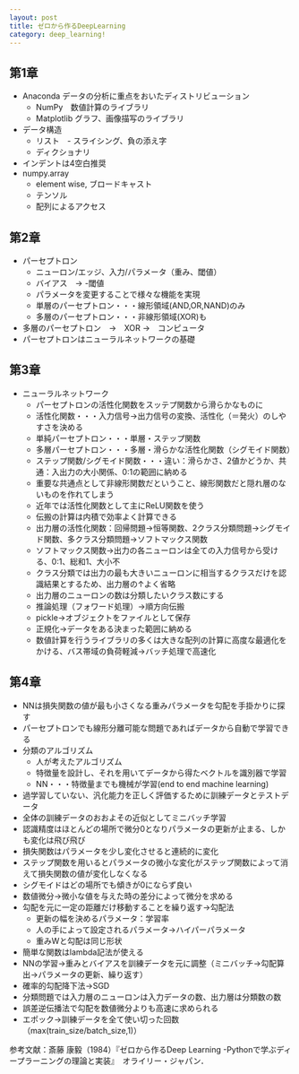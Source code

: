 ```yaml
---
layout: post
title: ゼロから作るDeepLearning
category: deep_learning!
---
```


## 第1章
+ Anaconda データの分析に重点をおいたディストリビューション
  + NumPy　数値計算のライブラリ
  + Matplotlib グラフ、画像描写のライブラリ
+ データ構造
  + リスト　- スライシング、負の添え字
  + ディクショナリ
+ インデントは4空白推奨
+ numpy.array
  + element wise, ブロードキャスト
  + テンソル
  + 配列によるアクセス

## 第2章
+ パーセプトロン
  + ニューロン/エッジ、入力/パラメータ（重み、閾値）
  + バイアス　→ -閾値
  + パラメータを変更することで様々な機能を実現
  + 単層のパーセプトロン・・・線形領域(AND,OR,NAND)のみ
  + 多層のパーセプトロン・・・非線形領域(XOR)も
+ 多層のパーセプトロン　→　XOR →　コンピュータ
+ パーセプトロンはニューラルネットワークの基礎

## 第3章
+ ニューラルネットワーク
  + パーセプトロンの活性化関数をスッテプ関数から滑らかなものに
  + 活性化関数・・・入力信号→出力信号の変換、活性化（＝発火）のしやすさを決める
  + 単純パーセプトロン・・・単層・ステップ関数
  + 多層パーセプトロン・・・多層・滑らかな活性化関数（シグモイド関数）
  + ステップ関数/シグモイド関数・・・違い：滑らかさ、2値かどうか、共通：入出力の大小関係、0:1の範囲に納める
  + 重要な共通点として非線形関数だということ、線形関数だと隠れ層のないものを作れてしまう
  + 近年では活性化関数として主にReLU関数を使う
  + 伝搬の計算は内積で効率よく計算できる
  + 出力層の活性化関数：回帰問題→恒等関数、2クラス分類問題→シグモイド関数、多クラス分類問題→ソフトマックス関数
  + ソフトマックス関数→出力の各ニューロンは全ての入力信号から受ける、0:1、総和1、大小不
  + クラス分類では出力の最も大きいニューロンに相当するクラスだけを認識結果とするため、出力層の↑よく省略
  + 出力層のニューロンの数は分類したいクラス数にする
  + 推論処理（フォワード処理）→順方向伝搬
  + pickle→オブジェクトをファイルとして保存
  + 正規化→データをある決まった範囲に納める
  + 数値計算を行うライブラリの多くは大きな配列の計算に高度な最適化をかける、バス帯域の負荷軽減→バッチ処理で高速化

## 第4章
+ NNは損失関数の値が最も小さくなる重みパラメータを勾配を手掛かりに探す
+ パーセプトロンでも線形分離可能な問題であればデータから自動で学習できる
+ 分類のアルゴリズム
  + 人が考えたアルゴリズム
  + 特徴量を設計し、それを用いてデータから得たベクトルを識別器で学習
  + NN・・・特徴量までも機械が学習(end to end machine learning)
+ 過学習していない、汎化能力を正しく評価するために訓練データとテストデータ
+ 全体の訓練データのおおよその近似としてミニバッチ学習
+ 認識精度はほとんどの場所で微分0となりパラメータの更新が止まる、しかも変化は飛び飛び
+ 損失関数はパラメータを少し変化させると連続的に変化
+ ステップ関数を用いるとパラメータの微小な変化がステップ関数によって消えて損失関数の値が変化しなくなる
+ シグモイドはどの場所でも傾きが0にならず良い
+ 数値微分→微小な値を与えた時の差分によって微分を求める
+ 勾配を元に一定の距離だけ移動することを繰り返す→勾配法
  + 更新の幅を決めるパラメータ：学習率
  + 人の手によって設定されるパラメータ→ハイパーパラメータ
  + 重みWと勾配は同じ形状
+ 簡単な関数はlambda記法が使える
+ NNの学習→重みとバイアスを訓練データを元に調整（ミニバッチ→勾配算出→パラメータの更新、繰り返す）
+ 確率的勾配降下法→SGD
+ 分類問題では入力層のニューロンは入力データの数、出力層は分類数の数
+ 誤差逆伝播法で勾配を数値微分よりも高速に求められる
+ エポック→訓練データを全て使い切った回数（max(train_size/batch_size,1)）



参考文献：斎藤 康毅（1984）『ゼロから作るDeep Learning -Pythonで学ぶディープラーニングの理論と実装』　オライリー・ジャパン．
